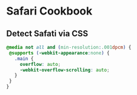  # Safari Cookbook

 ## Detect Safati via CSS

 ```css
@media not all and (min-resolution:.001dpcm) {
  @supports (-webkit-appearance:none) {
    .main {
      overflow: auto;
      -webkit-overflow-scrolling: auto;
    }
  }
}
 ```
